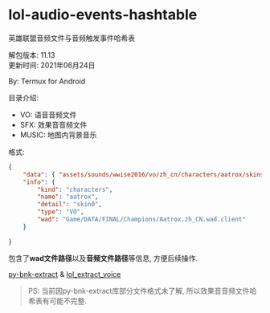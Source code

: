 # lol-audio-events-hashtable

英雄联盟音频文件与音频触发事件哈希表

解包版本: 11.13  
更新时间: 2021年06月24日  

By: Termux for Android

目录介绍:

- VO: 语音音频文件
- SFX: 效果音音频文件
- MUSIC: 地图内背景音乐

格式: 

```json
{
	"data": { "assets/sounds/wwise2016/vo/zh_cn/characters/aatrox/skins/base/aatrox_base_vo_audio.wpk": {...} },
	"info": {
		"kind": "characters",
		"name": "aatrox",
		"detail": "skin0",
		"type": "VO",
		"wad": "Game/DATA/FINAL/Champions/Aatrox.zh_CN.wad.client"
	}
	
}
```

包含了**wad文件路径**以及**音频文件路径**等信息, 方便后续操作.



[py-bnk-extract](https://github.com/Virace/py-bnk-extract) & [lol_extract_voice](https://github.com/Virace/lol_extract_voice)

> PS: 当前因py-bnk-extract库部分文件格式未了解, 所以效果音音频文件哈希表有可能不完整.
